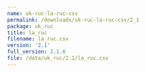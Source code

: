 ```yaml
---
name: uk-ruc-la-ruc-csv
permalink: /downloads/uk-ruc-la-ruc-csv/2_1
package: uk_ruc
title: la_ruc
filename: la_ruc.csv
version: '2.1'
full_version: 2.1.0
file: /data/uk_ruc/2.1/la_ruc.csv
---
```

